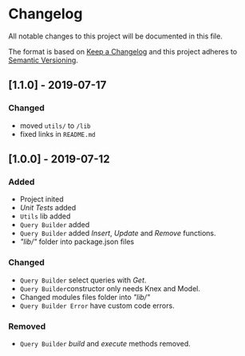 # Changelog
All notable changes to this project will be documented in this file.

The format is based on [Keep a Changelog](http://keepachangelog.com/en/1.0.0/)
and this project adheres to [Semantic Versioning](http://semver.org/spec/v2.0.0.html).

## [1.1.0] - 2019-07-17
### Changed
- moved `utils/` to `/lib`
- fixed links in `README.md`

## [1.0.0] - 2019-07-12
### Added
- Project inited
- *Unit Tests* added
- `Utils` lib added
- `Query Builder` added
- `Query Builder` added *Insert*, *Update* and *Remove* functions.
- *"lib/"* folder into package.json files

### Changed
- `Query Builder` select queries with *Get*.
- `Query Builder`constructor only needs Knex and Model.
- Changed modules files folder into *"lib/"*
- `Query Builder Error` have custom code errors.

### Removed
- `Query Builder` *build* and *execute* methods removed.